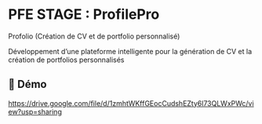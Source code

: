 # PFE STAGE : ProfilePro

Profolio (Création  de CV et de portfolio personnalisé)

 Développement d’une plateforme intelligente pour la génération de CV et la création de portfolios personnalisés


## 🎥 Démo  
https://drive.google.com/file/d/1zmhtWKffGEocCudshEZty6l73QLWxPWc/view?usp=sharing
